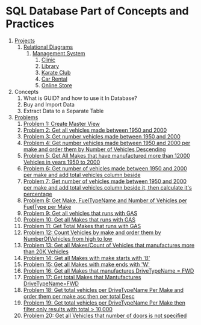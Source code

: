 # SQL Database Part of Concepts and Practices

1. [Projects](src/_1_projects)
    1. [Relational Diagrams](src/_1_projects/_1_1_relational_diagrams)
        1. [Management System](src/_1_projects/_1_1_relational_diagrams/_1_1_1_management_system)
            1. [Clinic](src/_1_projects/_1_1_relational_diagrams/_1_1_1_management_system/Clinic.mmd)
            2. [Library](src/_1_projects/_1_1_relational_diagrams/_1_1_1_management_system/Library.mmd)
            3. [Karate Club](src/_1_projects/_1_1_relational_diagrams/_1_1_1_management_system/KarateClub.mmd)
            4. [Car Rental](src/_1_projects/_1_1_relational_diagrams/_1_1_1_management_system/CarRental.mmd)
            5. [Online Store](src/_1_projects/_1_1_relational_diagrams/_1_1_1_management_system/OnlineStore.mmd)
2. Concepts
    1. What is GUID? and how to use it In Database?
    2. Buy and Import Data
    3. Extract Data to a Separate Table
3. [Problems](src/_2_problems)
    1. [Problem 1: Create Master View](src/_2_problems/_2_1_create_master_view)
    2. [Problem 2: Get all vehicles made between 1950 and 2000](src/_2_problems/_2_2_get_all_vehicles_made_between_1950_and_2000)
    3. [Problem 3: Get number vehicles made between 1950 and 2000](src/_2_problems/_2_3_get_number_vehicles_made_between_1950_and_2000)
    4. [Problem 4: Get number vehicles made between 1950 and 2000 per make and order them by Number of Vehicles Descending](src/_2_problems/_2_4_get_number_vehicles_made_between_1950_and_2000_per_make_and_order_them_by_number_of_vehicles_descending)
    5. [Problem 5: Get All Makes that have manufactured more than 12000 Vehicles in years 1950 to 2000](src/_2_problems/_2_5_get_all_makes_that_have_manufactured_more_than_12000_vehicles_in_years_1950_to_2000)
    6. [Problem 6: Get number of vehicles made between 1950 and 2000 per make and add total vehicles column beside](src/_2_problems/_2_6_get_number_of_vehicles_made_between_1950_and_2000_per_make_and_add_total_vehicles_column_beside)
    7. [Problem 7: Get number of vehicles made between 1950 and 2000 per make and add total vehicles column beside it, then calculate it's percentage](src/_2_problems/_2_7_get_number_of_vehicles_made_between_1950_and_2000_per_make_and_add_total_vehicles_column_beside_it_then_calculate_it_is_percentage)
    8. [Problem 8: Get Make, FuelTypeName and Number of Vehicles per FuelType per Make](src/_2_problems/_2_8_get_make_fuel_type_name_and_number_of_vehicles_per_fuel_type_per_make)
    9. [Problem 9: Get all vehicles that runs with GAS](src/_2_problems/_2_9_get_all_vehicles_that_runs_with_gas)
    10. [Problem 10: Get all Makes that runs with GAS](src/_2_problems/_2_10_get_all_makes_that_runs_with_gas)
    11. [Problem 11: Get Total Makes that runs with GAS](src/_2_problems/_2_11_get_total_makes_that_runs_with_gas)
    12. [Problem 12: Count Vehicles by make and order them by NumberOfVehicles from high to low](src/_2_problems/_2_12_count_vehicles_by_make_and_order_them_by_number_of_vehicles_from_high_to_low)
    13. [Problem 13: Get all Makes/Count of Vehicles that manufactures more than 20K Vehicles](src/_2_problems/_2_13_get_all_makes_and_count_of_vehicles_that_manufactures_more_than_20k_vehicles)
    14. [Problem 14: Get all Makes with make starts with 'B'](src/_2_problems/_2_14_get_all_makes_with_make_starts_with_b)
    15. [Problem 15: Get all Makes with make ends with 'W'](src/_2_problems/_2_15_get_all_makes_with_make_ends_with_w)
    16. [Problem 16: Get all Makes that manufactures DriveTypeName = FWD](src/_2_problems/_2_16_get_all_makes_that_manufactures_drive_type_name_equal_fwd)
    17. [Problem 17: Get total Makes that Mantufactures DriveTypeName=FWD](src/_2_problems/_2_17_get_total_makes_that_mantufactures_drive_type_name_equal_fwd)
    18. [Problem 18: Get total vehicles per DriveTypeName Per Make and order them per make asc then per total Desc](src/_2_problems/_2_18_get_total_vehicles_per_drive_type_name_per_make_and_order_them_per_make_asc_then_per_total_desc)
    19. [Problem 19: Get total vehicles per DriveTypeName Per Make then filter only results with total > 10,000](src/_2_problems/_2_19_get_total_vehicles_per_drive_type_name_per_make_then_filter_only_results_with_total_bigger_than_10000)
    20. [Problem 20: Get all Vehicles that number of doors is not specified](src/_2_problems/_2_20_get_all_vehicles_that_number_of_doors_is_not_specified)